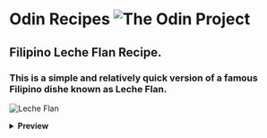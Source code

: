 # Odin Recipes ![The Odin Project](https://www.theodinproject.com/assets/icons/odin-icon-b5b31c073f7417a257003166c98cc23743654715305910c068b93a3bf4d3065d.svg)

## Filipino Leche Flan Recipe.
### This is a simple and relatively quick version of a famous Filipino dishe known as Leche Flan.

![Leche Flan](https://www.sbs.com.au/food/sites/sbs.com.au.food/files/styles/full/public/images/3809_leche-flan.jpg?itok=-4TqYlMz)

<details><summary><b>Preview</b></summary>
1. **Course** &emsp; Dessert
2. **Cuisine** &emsp; Filipino
3. **Prep Time** &emsp; 10-15 minutes
4. **Cook Time** &emsp; 30 minutes
5. **Cooldown Time** &emsp; 3-4 hours
6. **Servings** &emsp; 4-5 people
7. **Author** &emsp; Brian Jacobe
</details>
